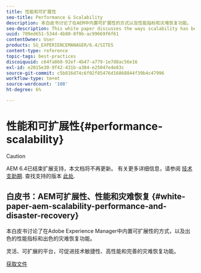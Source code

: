 ```yaml
---
title: 性能和可扩展性
seo-title: Performance & Scalability
description: 本白皮书讨论了在AEM中内置可扩展性的方式以及性能指标和灾难恢复功能。
seo-description: This white paper discusses the ways scalability has been built into AEM along with performance indicators and disaster recovery features.
uuid: 709ed651-534d-4b80-8f9b-ac99669f6f61
contentOwner: User
products: SG_EXPERIENCEMANAGER/6.4/SITES
content-type: reference
topic-tags: best-practices
discoiquuid: c64fa860-92ef-4b47-a779-1e7d8ac56e16
exl-id: e2015e30-9f42-431b-a384-e25047e4e83c
source-git-commit: c5b816d74c6f02f85476d16868844f39b4c47996
workflow-type: tm+mt
source-wordcount: '108'
ht-degree: 6%

---
```


# 性能和可扩展性{#performance-scalability}

>[!CAUTION]
>
>AEM 6.4已结束扩展支持，本文档将不再更新。 有关更多详细信息，请参阅 [技术支助期](https://helpx.adobe.com/cn/support/programs/eol-matrix.html). 查找支持的版本 [此处](https://experienceleague.adobe.com/docs/).

## 白皮书：AEM可扩展性、性能和灾难恢复 {#white-paper-aem-scalability-performance-and-disaster-recovery}

本白皮书讨论了在Adobe Experience Manager中内置可扩展性的方式，以及出色的性能指标和出色的灾难恢复功能。

灵活、可扩展的平台，可促进技术敏捷性、高性能和完善的灾难恢复功能。

[获取文件](assets/aem_scalability_whitepaperfinal-06122015je.pdf)
